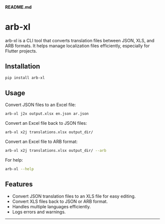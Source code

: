 **README.md**

# arb-xl

arb-xl is a CLI tool that converts translation files between JSON, XLS, and ARB formats. It helps manage localization files efficiently, especially for Flutter projects.

## Installation

```sh
pip install arb-xl
```

## Usage

Convert JSON files to an Excel file:
```sh
arb-xl j2x output.xlsx en.json ar.json
```

Convert an Excel file back to JSON files:
```sh
arb-xl x2j translations.xlsx output_dir/
```

Convert an Excel file to ARB format:
```sh
arb-xl x2j translations.xlsx output_dir/ --arb
```

For help:
```sh
arb-xl --help
```

## Features
- Convert JSON translation files to an XLS file for easy editing.
- Convert XLS files back to JSON or ARB format.
- Handles multiple languages efficiently.
- Logs errors and warnings.

---



